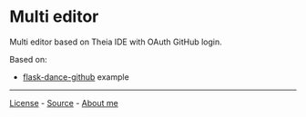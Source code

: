 # Multi editor

Multi editor based on Theia IDE with OAuth GitHub login.

Based on:

- [flask-dance-github](https://github.com/singingwolfboy/flask-dance-github) example

---

[License](LICENSE) - [Source](https://github.com/suderdev/multi-editor) - [About me](https://pawel.suder.page)
